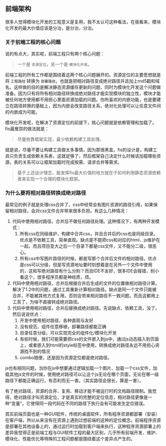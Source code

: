 ## 前端架构

很多人觉得模块化开发的工程意义是复用，我不太认可这种看法，在我看来，模块化开发的最大价值应该是分治，是分治，分治。

### 关于前端工程的核心问题

说的有点大，其实呢，前端工程只有两个核心问题：

> 一个是 `资源定位`，另一个是 `模块化开发`。

前端工程的所有工作都是围绕着这两个核心问题展开的。资源定位的主要思想就是将 `工程路径` 转换为 `部署路径`，也就是把相对路径变成绝对路径并且加上md5戳和域名。这样做的目的是解决静态资源缓存更新的问题，同时为模块化开发这个问题做准备。因为只有将所有相对路径转换成绝对路径才能实现模块的独立性，模块才能被任何地方使用都不用担心里面资源加载的问题。你所喜欢的内嵌功能，也是要建立在路径转换的基础上，因为内嵌会改变路径关系，绝对化处理可以让任意文件间的内嵌成为可能。

模块化开发呢，在解决了资源定位的前提下，核心问题就是依赖管理和加载了。fis最推崇的做法就是：

> 尽量依靠框架实现，最少依赖构建工具处理。

就是说，尽量不要让构建工具做太多事情，因为那很黑盒，fis的设计是，构建工具只负责生成依赖关系表，这就足够了，然后框架自己决定什么时候该加载哪些资源，表的关系可以让框架加载时完成按需、请求合并等需求。

> 基于上述设计理念，能发挥fis最大价值的地方就在于如何利用静态资源依赖表来实现一个合理的模块化框架。

### 为什么要将相对路径转换成绝对路径

最常见的例子就是处理css合并了，css中经常会有图片资源的路径引用，如果保留相对路径，会对css文件合并带来很多负担。有这么几种情况：

1. 代码中使用相对路径，合并后不做任何路径处理。这种情况下，有两种开发模式：
   1. 所有css在同级维护，构建中合并css，并且合并后的css也是同级目录。优点是不依赖工具，简单直观。缺点是不能把css和对应的html、js维护在一起，而且项目变大之后一个目录下都是css文件，又不能分二级，很恶心。
   2. 所有css中写图片路径的时候，都是写那个合并后文件的相对路径。优点是css可以分级，但是写资源地址要时刻想着是在另外一个文件中使用的，这和写绝对路径有什么分别？而且IDE不友好，很多IDE会报错，别小看这个，很多程序员都是神经质，烦。
2. 代码中使用相对路径，合并后根据合并后生成的文件的位置做相对路径计算。解决了1.2中的问题，通过工具重新计算相对路径。缺点是同一个文件只能被合并，不能被其他方式复用，否则会带来相对路径不一致问题。而且这都用上工具了，为啥不直接转成绝对路径。
3. 代码中使用相对路径，合并后替换成绝对路径。先说缺点，依赖工具，没了。然后说说优点：
   1. 开发中使用相对路径，各种直观与友好
   2. 没有规范，组件任意移植，部署路径都能正确
   3. 目录任意分级，可以实现完全的组件化/模块化开发
   4. 有些时候，我们可能需要把css的文件嵌入到js中，通过js动态插入到页面上，或者嵌入到html的style标签中使用，转换成绝对路径永远不用担心资源找不到的情况
   5. combo随便，还是因为资源定位都是绝对路径。

js也有相同问题，当你在js中想要通过逻辑加载一个图片、加载一个css文件，加载其他js文件的时候，使用绝对路径可以让这个js无论在哪个页面，无论在哪一级路径下都能正确运行，有百利而无一害。（其实路径会很长，算是一害）。

有了绝对路径，资源的合并、复用、移动才能不被运行时的文档路径限制。我觉得，绝对路径才叫资源定位，才是真实的完整的定位信息，相对路径更像是一种“变量”，它使得同一段代码在不同的路径下执行会有可能发生定位错误。

其实前端页面也是一种GUI软件，传统的桌面软件，所有程序资源都部署（安装）在客户端，所以从来没有在资源上遇到过想前端的这种的定位概念。前端程序资源是部署在其他设备上的，通过运行时加载到客户端来执行，这种程序资源部署上的差异我觉得正是前端工程与GUI软件工程的最大区别，几乎所有前端开发、维护、模块化、性能优化等特殊的工程问题都是围绕着这个差异点产生的。

